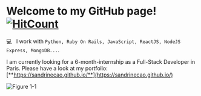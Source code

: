 # Welcome to my GitHub page! [![HitCount](http://hits.dwyl.com/sandrinecao/sandrinecao.svg)](http://hits.dwyl.com/sandrinecao/sandrinecao)

💻 &nbsp; I work with `Python, Ruby On Rails, JavaScript, ReactJS, NodeJS Express, MongoDB...`.

I am currently looking for a 6-month-internship as a Full-Stack Developer in Paris. 
Please have a look at my portfolio: [**https://sandrinecao.github.io/**](https://sandrinecao.github.io/)

![Figure 1-1](	https://res.cloudinary.com/dkyqbngya/image/upload/v1592561591/eursrsqyomdcrfynwrnj.png "Portfolio")
